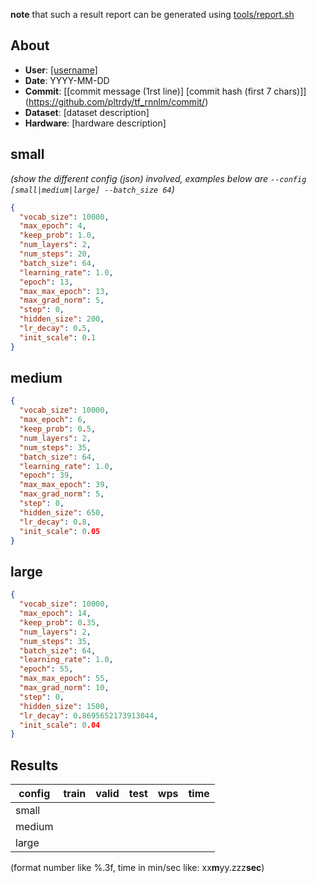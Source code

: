 **note** that such a result report can be generated using [tools/report.sh](../tools/report.sh)

## About
 * **User**: [\[username\]](https://github.com/<username>)
 * **Date**: YYYY-MM-DD
 * **Commit**: [\[commit message (1rst line)\] \[commit hash (first 7 chars)\]](https://github.com/pltrdy/tf_rnnlm/commit/<commit hash>)
 * **Dataset**: \[dataset description\]
 * **Hardware**: \[hardware description\]

## small
*(show the different config (json) involved, examples below are `--config [small|medium|large] --batch_size 64`)*

```json
{
  "vocab_size": 10000, 
  "max_epoch": 4, 
  "keep_prob": 1.0, 
  "num_layers": 2, 
  "num_steps": 20, 
  "batch_size": 64, 
  "learning_rate": 1.0, 
  "epoch": 13, 
  "max_max_epoch": 13, 
  "max_grad_norm": 5, 
  "step": 0, 
  "hidden_size": 200, 
  "lr_decay": 0.5, 
  "init_scale": 0.1
}
```

## medium

```json
{
  "vocab_size": 10000, 
  "max_epoch": 6, 
  "keep_prob": 0.5, 
  "num_layers": 2, 
  "num_steps": 35, 
  "batch_size": 64, 
  "learning_rate": 1.0, 
  "epoch": 39, 
  "max_max_epoch": 39, 
  "max_grad_norm": 5, 
  "step": 0, 
  "hidden_size": 650, 
  "lr_decay": 0.8, 
  "init_scale": 0.05
}
```

## large

```json
{
  "vocab_size": 10000, 
  "max_epoch": 14, 
  "keep_prob": 0.35, 
  "num_layers": 2, 
  "num_steps": 35, 
  "batch_size": 64, 
  "learning_rate": 1.0, 
  "epoch": 55, 
  "max_max_epoch": 55, 
  "max_grad_norm": 10, 
  "step": 0, 
  "hidden_size": 1500, 
  "lr_decay": 0.8695652173913044, 
  "init_scale": 0.04
}
```

## Results 


|config|train|valid|test|wps|time|
|---|---|---|---|---|---|
|small||||||
|medium||||||
|large||||||

(format number like %.3f, time in min/sec like: xx**m**yy.zzz**sec**)
